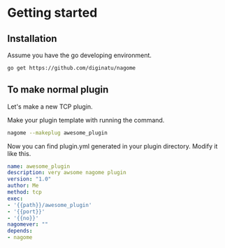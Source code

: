 Getting started
===============

Installation
------------

Assume you have the go developing environment.

~~~ sh
go get https://github.com/diginatu/nagome
~~~

To make normal plugin
---------------------

Let's make a new TCP plugin.

Make your plugin template with running the command.

~~~ sh
nagome --makeplug awesome_plugin
~~~

Now you can find plugin.yml generated in your plugin directory.
Modify it like this.

~~~ yml
name: awesome_plugin
description: very awsome nagome plugin
version: "1.0"
author: Me
method: tcp
exec:
- '{{path}}/awesome_plugin'
- '{{port}}'
- '{{no}}'
nagomever: ""
depends:
- nagome
~~~


